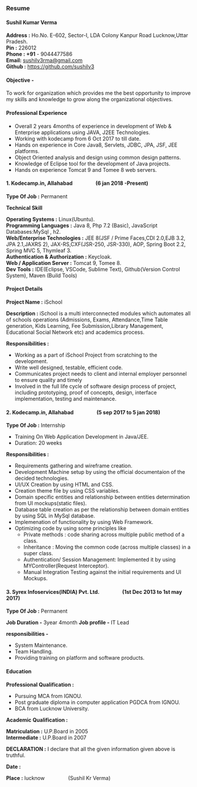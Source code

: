 
### Resume

#### Sushil Kumar Verma
**Address :**  Ho.No. E-602,         Sector-I, LDA Colony Kanpur Road Lucknow,Uttar Pradesh.       
**Pin :** 226012                                
**Phone : +91** - 9044477586
</br>
**Email:** sushilv3rma@gmail.com 
</br>
**Github :** https://github.com/sushilv3

#### Objective -

To work for organization which provides me the best opportunity to improve my skills and knowledge to grow along the organizational objectives.

#### Professional Experience

* Overall 2 years 4months of experience in development of Web & Enterprise applications using JAVA, J2EE Technologies.
* Working with kodecamp from 6 Oct 2017 to till date.
* Hands on experience in Core Java8, Servlets, JDBC, JPA, JSF, JEE platforms.
* Object Oriented analysis and design using common design patterns.
* Knowledge of Eclipse tool for the development of Java projects.
* Hands on experience Tomcat 9 and Tomee 8 web servers.

#### 1. Kodecamp.in, Allahabad &emsp;&emsp;&emsp;&emsp; (6 jan 2018 -Present) 

**Type Of Job :**  Permanent

**Technical Skill** 
      
**Operating Systems :** Linux(Ubuntu).</br>
**Programming Languages :** Java 8, Php 7.2 (Basic), JavaScript
Databases:MySql , h2.
</br>
**Web/Enterprise Technologies :** JEE 8(JSF / Prime Faces,CDI 2.0,EJB 3.2, JPA 2.1,JAXRS 2),  JAX-RS,CXF(JSR-250, JSR-330), AOP, Spring Boot 2.2, Spring MVC 5, Thymleaf 3.
</br>
**Authentication & Authorization :** Keycloak.
</br>
**Web / Application Server :** Tomcat 9, Tomee 8.
</br>
**Dev Tools :** IDE(Eclipse, VSCode, Sublime Text), Github(Version Control System), Maven (Build Tools)

#### Project Details</p>

**Project Name :** iSchool

**Description :** 
iSchool is a multi interconnected modules which automates all of schools operations (Admissions, Exams, Attendance,Time Table generation, Kids Learning, Fee Submission,Library Management, Educational Social Network etc) and academics process.

**Responsibilities :** 

* Working as a part of iSchool Project from scratching to the development.
* Write well designed, testable, efficient code.
* Communicates project needs to client and internal employer personnel to ensure quality and timely
* Involved in the full life cycle of software design process of project, including prototyping, proof of concepts, design, interface implementation, testing and maintenance.

#### 2. Kodecamp.in, Allahabad &emsp;&emsp;&emsp;&emsp; (5 sep 2017 to 5 jan 2018)  

**Type Of Job :**  Internship
* Training On Web Application Development in Java/JEE.
* Duration: 20 weeks

**Responsibilities :** 

* Requirements  gathering and wireframe creation.
* Development Machine setup by using the official documentaion of the decided technologies.
* UI/UX Creation by using HTML and CSS.
* Creation theme file by using CSS variables.
* Domain specific entities and relationship between entities determination from UI mockups(static files).
* Database table creation as per the relationship between domain entities by using SQL in MySql database.
* Implemenation of functionality by using Web Framework.
* Optimizing code by using some principles like 
  * Private methods : code sharing across multiple public method of a class.
  * Inheritance : Moving the common code (across multiple classes) in a super class.
  * Authentication/ Session Management: Implemented it by using MYController(Request Interceptor).
  * Manual Integration Testing against the initial requirements and UI Mockups.

#### 3. Syrex  Infoservices(INDIA) Pvt. Ltd. &emsp;&emsp;&emsp;&emsp; (1st Dec 2013 to 1st may 2017)

**Type Of Job :** Permanent

**Job Duration -**  3year 4month
**Job profile -**  IT Lead

**responsibilities -** 
      
* System Maintenance.
* Team Handling.
* Providing training on platform and software products.

#### Education

**Professional Qualification :**
* Pursuing MCA from IGNOU.
* Post graduate diploma in  computer application PGDCA from   IGNOU.
* BCA from Lucknow University.

**Academic Qualification :**

**Matriculation :** U.P.Board in 2005         
**Intermediate :** U.P.Board in 2007

**DECLARATION :**  I declare that all the given information given above is truthful. 

**Date :**

**Place :** lucknow   &emsp;&emsp;&emsp;&emsp;                                                          (Sushil Kr Verma)